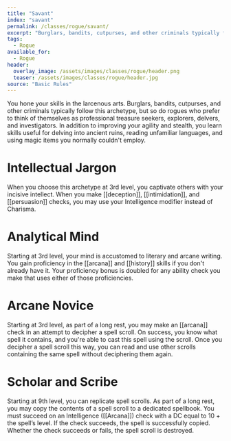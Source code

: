 ```yaml
---
title: "Savant"
index: "savant"
permalink: /classes/rogue/savant/
excerpt: "Burglars, bandits, cutpurses, and other criminals typically follow this archetype, but so do rogues who prefer to think of themselves as professional treasure seekers, explorers, delvers, and investigators."
tags:
  - Rogue
available_for:
  - Rogue
header:
  overlay_image: /assets/images/classes/rogue/header.png
  teaser: /assets/images/classes/rogue/header.jpg
source: "Basic Rules"
---
```


You hone your skills in the larcenous arts. Burglars, bandits, cutpurses, and other criminals typically follow this archetype, but so do rogues who prefer to think of themselves as professional treasure seekers, explorers, delvers, and investigators. In addition to improving your agility and stealth, you learn skills useful for delving into ancient ruins, reading unfamiliar languages, and using magic items you normally couldn't employ.


# Intellectual Jargon
When you choose this archetype at 3rd level, you captivate others with your incisive intellect. When you make [[deception]], [[intimidation]], and [[persuasion]] checks, you may use your Intelligence modifier instead of Charisma.

# Analytical Mind
Starting at 3rd level, your mind is accustomed to literary and arcane writing. You gain proficiency in the [[arcana]] and [[history]] skills if you don't already have it. Your proficiency bonus is doubled for any ability check you make that uses either of those proficiencies.

# Arcane Novice
Starting at 3rd level, as part of a long rest, you may make an [[arcana]] check in an attempt to decipher a spell scroll. On success, you know what spell it contains, and you're able to cast this spell using the scroll. Once you decipher a spell scroll this way, you can read and use other scrolls containing the same spell without deciphering them again.

# Scholar and Scribe
Starting at 9th level, you can replicate spell scrolls. As part of a long rest, you may copy the contents of a spell scroll to a dedicated spellbook. You must succeed on an Intelligence ([[Arcana]]) check with a DC equal to 10 + the spell’s level. If the check succeeds, the spell is successfully copied. Whether the check succeeds or fails, the spell scroll is destroyed.
